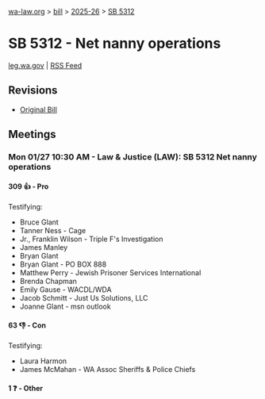 [wa-law.org](/) > [bill](/bill/) > [2025-26](/bill/2025-26/) > [SB 5312](/bill/2025-26/sb/5312/)

# SB 5312 - Net nanny operations
[leg.wa.gov](https://app.leg.wa.gov/billsummary?BillNumber=5312&Year=2025&Initiative=false) | [RSS Feed](./rss.xml)

## Revisions
* [Original Bill](1/)

## Meetings
### Mon 01/27 10:30 AM - Law & Justice (LAW): SB 5312 Net nanny operations
#### 309 👍 - Pro
Testifying:
* Bruce Glant
* Tanner Ness - Cage
* Jr., Franklin Wilson - Triple F's Investigation
* James Manley
* Bryan Glant
* Bryan Glant - PO BOX 888
* Matthew Perry - Jewish Prisoner Services International
* Brenda Chapman
* Emily Gause - WACDL/WDA
* Jacob Schmitt - Just Us Solutions, LLC
* Joanne Glant - msn outlook

#### 63 👎 - Con
Testifying:
* Laura Harmon
* James McMahan - WA Assoc Sheriffs & Police Chiefs

#### 1 ❓ - Other

